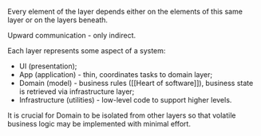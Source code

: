 Every element of the layer depends either on the elements of this same layer or on the layers beneath.

Upward communication - only indirect.

Each layer represents some aspect of a system:
- UI (presentation);
- App (application) - thin, coordinates tasks to domain layer;
- Domain (model) - business rules ([[Heart of software]]), business state is retrieved via infrastructure layer;
- Infrastructure (utilities) - low-level code to support higher levels.

It is crucial for Domain to be isolated from other layers so that volatile business logic may be implemented with minimal effort.
